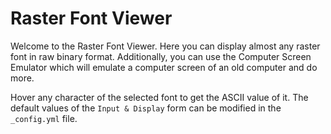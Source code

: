 # Raster Font Viewer
Welcome to the Raster Font Viewer. Here you can display almost any raster font in raw binary format.  Additionally, you can use the Computer Screen Emulator which will emulate a computer screen of an old computer and do more.

Hover any character of the selected font to get the ASCII value of it.  The default values of the `Input & Display` form can be modified in the `_config.yml` file.
